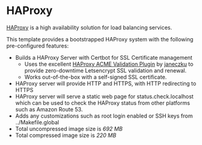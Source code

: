 # HAProxy

<a href="http://www.haproxy.org">HAProxy</a> is a high availability solution for load balancing services. 

This template provides a bootstrapped HAProxy system with the following pre-configured features:

- Builds a HAProxy Server with Certbot for SSL Certificate management
  - Uses the excellent <a href="https://github.com/janeczku/haproxy-acme-validation-plugin">HAProxy ACME Validation Plugin</a> by <a href="https://github.com/janeczku">janeczku</a> to provide zero-downtime Letsencrypt SSL validation and renewal.
  - Works out-of-the-box with a self-signed SSL certificate.
- HAProxy server will provide HTTP and HTTPS, with HTTP redirecting to HTTPS
- HAProxy server will serve a static web page for status.check.localhost which can be used to check the HAProxy status from other platforms such as Amazon Route 53.
- Adds any customizations such as root login enabled or SSH keys from ../Makefile.global
- Total uncompressed image size is *692 MB*
- Total compressed image size is *220 MB*
